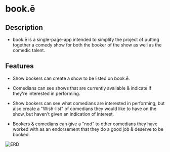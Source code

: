# book.ē

## Description
* book.ē is a single-page-app intended to simplify the project of putting together a comedy show for both the booker of the show as well as the comedic talent.

## Features
* Show bookers can create a show to be listed on book.ē.

* Comedians can see shows that are currently available & indicate if they're interested in performing.

* Show bookers can see what comedians are interested in performing, but also create a "Wish-list" of comedians they would like to have on the show, but haven't given an indication of interest.

* Bookers & comedians can give a "nod" to other comedians they have worked with as an endorsement that they do a good job & deserve to be booked.

![ERD](https://www.lucidchart.com/publicSegments/view/d08df3df-4340-4205-9e5f-f246cff977d5/image.png)
